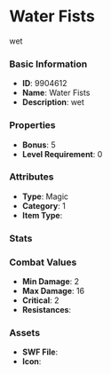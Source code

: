 # Water Fists

wet

### Basic Information

- **ID**: 9904612
- **Name**: Water Fists
- **Description**: wet

### Properties

- **Bonus**: 5
- **Level Requirement**: 0

### Attributes

- **Type**: Magic
- **Category**: 1
- **Item Type**: 

### Stats


### Combat Values

- **Min Damage**: 2
- **Max Damage**: 16
- **Critical**: 2
- **Resistances**: 

### Assets

- **SWF File**: 
- **Icon**: 

